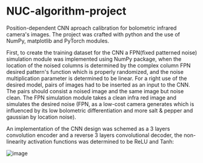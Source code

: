 # NUC-algorithm-project
Position-dependent CNN aproach calibration for bolometric infrared camera's images. The project was crafted with python and the use of NumPy, matplotlib and PyTorch modules.

First, to create the training dataset for the CNN a FPN(fixed patterned noise) simulation module was implemented using NumPy package, when the location of the noised columns is determined by the complex column FPN desired pattern's function which is properly randomized, and the noise multiplication parameter is determined to be linear. For a right use of the desired model,  pairs of images had to be inserted as an input to the CNN. The pairs should consist a noised image and the same image but noise clean. The FPN simulation module takes a clean infra red image and simulates the desired noise (FPN, as a low-cost camera generates which is influenced by its low bolometric differentiation and more salt & pepper and gaussian by location noise).

An implementation of the CNN design was schemed as a 3 layers convolution encoder and a reverse 3 layers convolutional decoder, the non-linearity activation functions was determined to be ReLU and Tanh:

![image](https://user-images.githubusercontent.com/72237098/130953685-007d2511-210e-4985-9b99-e246036fbefa.png)

